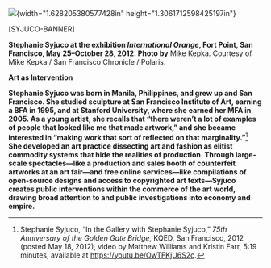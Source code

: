 ![](media/image1.png){width="1.628205380577428in" height="1.3061712598425197in"}

\[SYJUCO-BANNER\]

**Stephanie Syjuco at the exhibition *International Orange*, Fort Point, San Francisco, May 25–October 28, 2012. Photo by** Mike Kepka. Courtesy of Mike Kepka / San Francisco Chronicle / Polaris.

**Art as Intervention**

**Stephanie Syjuco was born in Manila, Philippines, and grew up and San Francisco. She studied sculpture at San Francisco Institute of Art, earning a BFA in 1995, and at Stanford University, where she earned her MFA in 2005. As a young artist, she recalls that “there weren’t a lot of examples of people that looked like me that made artwork,” and she became interested in “making work that sort of reflected on that marginality.”**[^1] **She developed an art practice dissecting art and fashion as elitist commodity systems that hide the realities of production. Through large-scale spectacles—like a production and sales booth of counterfeit artworks at an art fair—and free online services—like compilations of open-source designs and access to copyrighted art texts—Syjuco creates public interventions within the commerce of the art world, drawing broad attention to and public investigations into economy and empire.**

[^1]: Stephanie Syjuco, “In the Gallery with Stephanie Syjuco,” *75th Anniversary of the Golden Gate Bridge*, KQED, San Francisco, 2012 (posted May 18, 2012), video by Matthew Williams and Kristin Farr, 5:19 minutes, available at https://youtu.be/OwTFKjU6S2c.
